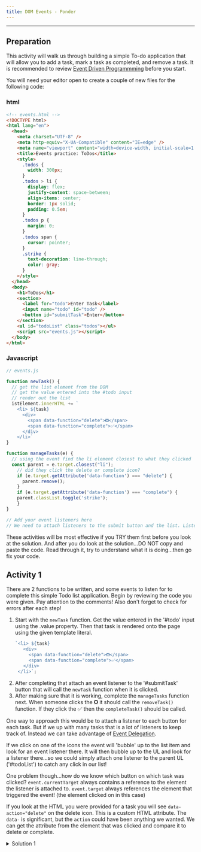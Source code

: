 ```yaml
---
title: DOM Events - Ponder
---
```



- - -

## Preparation

This activity will walk us through building a simple To-do application that will allow you to add a task, mark a task as completed, and remove a task. It is recommended to review [Event Driven Programmming](../prepare1) before you start.

You will need your editor open to create a couple of new files for the following code:

### html

```html
<!-- events.html -->
<!DOCTYPE html>
<html lang="en">
  <head>
    <meta charset="UTF-8" />
    <meta http-equiv="X-UA-Compatible" content="IE=edge" />
    <meta name="viewport" content="width=device-width, initial-scale=1.0" />
    <title>Events practice: ToDos</title>
    <style>
      .todos {
        width: 300px;
      }
      .todos > li {
        display: flex;
        justify-content: space-between;
        align-items: center;
        border: 1px solid;
        padding: 0.5em;
      }
      .todos p {
        margin: 0;
      }
      .todos span {
        cursor: pointer;
      }
      .strike {
        text-decoration: line-through;
        color: gray;
      }
    </style>
  </head>
  <body>
    <h1>ToDos</h1>
    <section>
      <label for="todo">Enter Task</label>
      <input name="todo" id="todo" />
      <button id="submitTask">Enter</button>
    </section>
    <ul id="todoList" class="todos"></ul>
    <script src="events.js"></script>
  </body>
</html>
```

### Javascript

```javascript
// events.js

function newTask() {
  // get the list element from the DOM
  // get the value entered into the #todo input
  // render out the list 
  istElement.innerHTML += `
    <li> ${task}
      <div>
        <span data-function="delete">❎</span>
        <span data-function="complete">✅</span>
      </div>
    </li>`
}

function manageTasks(e) {
  // using the event find the li element closest to what they clicked
  const parent = e.target.closest("li");
    // did they click the delete or complete icon?
    if (e.target.getAttribute('data-function') === "delete") {
      parent.remove();
    }
    if (e.target.getAttribute('data-function') === "complete") {
    parent.classList.toggle('strike');
    }
}

// Add your event listeners here
// We need to attach listeners to the submit button and the list. Listen for a click, call the 'newTask' function on submit and call the 'manageTasks' function if either of the icons are clicked in the list of tasks.
```

These activities will be most effective if you TRY them first before you look at the solution. And after you do look at the solution...DO NOT copy and paste the code. Read through it, try to understand what it is doing...then go fix your code.

## Activity 1

There are 2 functions to be written, and some events to listen for to complete this simple Todo list application. Begin by reviewing the code you were given. Pay attention to the comments!  Also don't forget to check for errors after each step!

1. Start with the `newTask` function. Get the value entered in the '#todo' input using the .value property. Then that task is rendered onto the page using the given template literal. 
   ```javascript
   `<li> ${task}
      <div>
        <span data-function="delete">❎</span>
        <span data-function="complete">✅</span>
      </div>
    </li>`;
   ```
2. After completing that attach an event listener to the '#submitTask' button that will call the `newTask` function when it is clicked.
3. After making sure that it is working, complete the `manageTasks` function next. When someone clicks the ❎ it should call the `removeTask()` function. If they click the ✅ then the `completeTask()` should be called.

<div class="callout">

One way to approach this would be to attach a listener to each button for each task. But if we up with many tasks that is a lot of listeners to keep track of. Instead we can take advantage of [Event Delegation](https://developer.mozilla.org/en-US/docs/Learn/JavaScript/Building_blocks/Events#event_delegation).

If we click on one of the icons the event will 'bubble' up to the list item and look for an event listener there. It will then bubble up to the UL and look for a listener there...so we could simply attach one listener to the parent UL ('#todoList') to catch any click in our list!

One problem though...how do we know which button on which task was clicked? `event.currentTarget` always contains a reference to the element the listener is attached to. `event.target` always references the element that triggered the event! (the element clicked on in this case)

If you look at the HTML you were provided for a task you will see `data-action="delete"` on the delete icon. This is a custom HTML attribute. The `data-` is significant, but the `action` could have been anything we wanted. We can get the attribute from the element that was clicked and compare it to delete or complete.

 </div>

<details>
<summary>Solution 1</summary>

```javascript
function newTask() {
  // get the list element
    const listElement = document.querySelector('#todoList');
  // get the value entered into the #todo input
    const task = document.querySelector('#todo').value;
  // render out the list
  listElement.innerHTML += `
    <li> ${task}
    <div>
    <span data-function="delete">❎</span>
    <span data-function="complete">✅</span>
    </div>
    </li>`;
}

function manageTasks(e) {
    console.log(e);
  // did they click the delete or complete icon?
  const parent = e.target.closest("li");
  if (e.target.getAttribute("data-function") === "delete") {
    parent.remove();
  }
  if (e.target.getAttribute("data-function") === "complete") {
    parent.classList.toggle("strike");
  }
}

// Add your event listeners here for submit button and the to do list
document.querySelector('#submitTask').addEventListener('click', newTask);
document.querySelector('#todoList').addEventListener('click', manageTasks);
```

</details>
